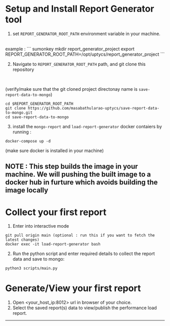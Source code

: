 # Setup and Install Report Generator tool
1. set ```REPORT_GENERATOR_ROOT_PATH``` environment variable in your machine.
<br>
    example : 
     ```
     sumonkey
     mkdir report_generator_project
     export REPORT_GENERATOR_ROOT_PATH=/opt/uptycs/report_generator_project
    ```

2. Navigate to  ```REPORT_GENERATOR_ROOT_PATH``` path, and git clone this repository 

<br>

(verify/make sure that the git cloned project directonay name is ```save-report-data-to-mongo```)

 ```
cd $REPORT_GENERATOR_ROOT_PATH
git clone https://github.com/masabathularao-uptycs/save-report-data-to-mongo.git
cd save-report-data-to-mongo 
 ```


3. install the ```mongo-report``` and ```load-report-generator``` docker contaiers by running :

```
docker-compose up -d
```
 (make sure docker is installed in your machine)

NOTE : This step builds the image in your machine. We will pushing the built image to a docker hub in furture which avoids building the image locally
---

# Collect your first report
1.  Enter into interactive mode 
```
git pull origin main (optional : run this if you want to fetch the latest changes)
docker exec -it load-report-generator bash   
```

2. Run the python script and enter required details to collect the report data and save to mongo:
```
python3 scripts/main.py
```

# Generate/View your first report

1. Open <your_host_ip:8012> url in browser of your choice.
2. Select the saved report(s) data to view/publish the performance load report.

---
